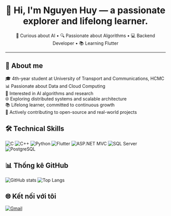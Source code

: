 <h1 align="center">👋 Hi, I'm Nguyen Huy — a passionate explorer and lifelong learner.</h1>

<p align="center">
   🤖 Curious about AI • 🔍 Passionate about Algorithms • 💻 Backend Developer • 📚 Learning Flutter
</p>


---

## 🔹  About me
🎓 4th-year student at University of Transport and Communications, HCMC  
📊 Passionate about Data and Cloud Computing  
🧠 Interested in AI algorithms and research  
🌐 Exploring distributed systems and scalable architecture  
📚 Lifelong learner, committed to continuous growth  
🚀 Actively contributing to open-source and real-world projects

## 🛠️ Technical Skills
![C](https://img.shields.io/badge/C-lightgrey?logo=c)
![C++](https://img.shields.io/badge/C++-00599C?logo=c%2B%2B)
![Python](https://img.shields.io/badge/Python-blue?logo=python)
![Flutter](https://img.shields.io/badge/Flutter-UI-blue?logo=flutter)
![ASP.NET MVC](https://img.shields.io/badge/ASP.NET%20MVC-512BD4?logo=dotnet&logoColor=white)
![SQL Server](https://img.shields.io/badge/SQL%20Server-CC2927?logo=microsoftsqlserver&logoColor=white)
![PostgreSQL](https://img.shields.io/badge/PostgreSQL-336791?logo=postgresql&logoColor=white)


## 📊 Thống kê GitHub
![GitHub stats](https://github-readme-stats.vercel.app/api?username=nghuy2903&show_icons=true&count_private=true)
![Top Langs](https://github-readme-stats.vercel.app/api/top-langs/?username=nghuy2903&layout=compact)

## 🌐 Kết nối với tôi
[![Gmail](https://img.shields.io/badge/Gmail-red?logo=gmail)](mailto:nghuy29032004@gmail.com)

